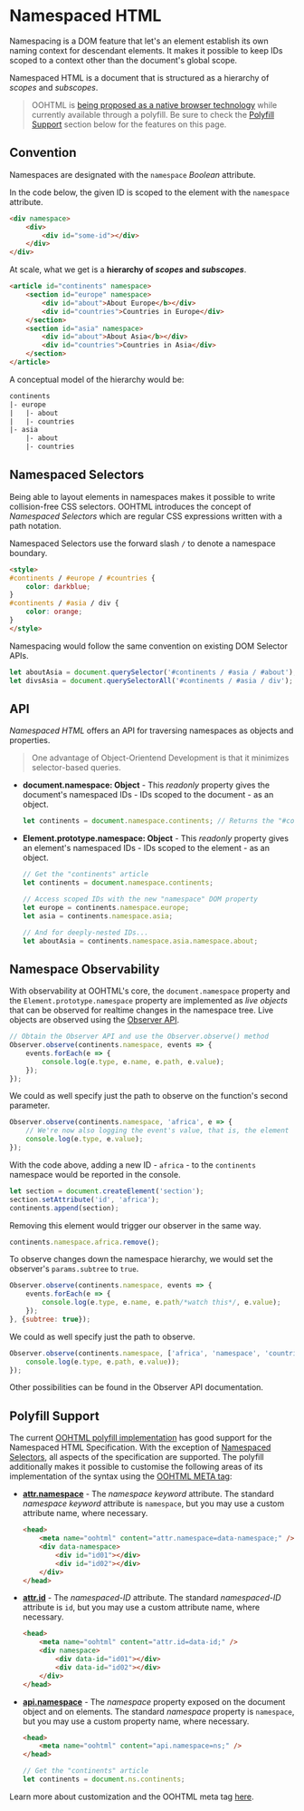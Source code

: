 # Namespaced HTML
Namespacing is a DOM feature that let's an element establish its own naming context for descendant elements. It makes it possible to keep IDs scoped to a context other than the document's global scope.

Namespaced HTML is a document that is structured as a hierarchy of *scopes* and *subscopes*.

> OOHTML is [being proposed as a native browser technology](https://discourse.wicg.io/t/proposal-chtml/4716) while currently available through a polyfill. Be sure to check the [Polyfill Support](#polyfill-support) section below for the features on this page.

## Convention
Namespaces are designated with the `namespace` *Boolean* attribute.

In the code below, the given ID is scoped to the element with the `namespace` attribute.

```html
<div namespace>
    <div>
        <div id="some-id"></div>
    </div>
</div>
```

At scale, what we get is a **hierarchy of *scopes* and *subscopes***.

```html
<article id="continents" namespace>
    <section id="europe" namespace>
        <div id="about">About Europe</b></div>
        <div id="countries">Countries in Europe</div>
    </section>
    <section id="asia" namespace>
        <div id="about">About Asia</b></div>
        <div id="countries">Countries in Asia</div>
    </section>
</article>
```

A conceptual model of the hierarchy would be:

```html
continents
|- europe
|   |- about
|   |- countries
|- asia
    |- about
    |- countries
```

## Namespaced Selectors
Being able to layout elements in namespaces makes it possible to write collision-free CSS selectors. OOHTML introduces the concept of *Namespaced Selectors* which are regular CSS expressions written with a path notation.

Namespaced Selectors use the forward slash `/` to denote a namespace boundary.

```html
<style>
#continents / #europe / #countries {
    color: darkblue;
}
#continents / #asia / div {
    color: orange;
}
</style>
```

Namespacing would follow the same convention on existing DOM Selector APIs.

```js
let aboutAsia = document.querySelector('#continents / #asia / #about');
let divsAsia = document.querySelectorAll('#continents / #asia / div');
```

## API
*Namespaced HTML* offers an API for traversing namespaces as objects and properties.

> One advantage of Object-Orientend Development is that it minimizes selector-based queries.

+ **document.namespace: Object** - This *readonly* property gives the document's namespaced IDs - IDs scoped to the document - as an object.

    ```js
    let continents = document.namespace.continents; // Returns the "#continents" element in the markup above
    ```

+ **Element.prototype.namespace: Object** - This *readonly* property gives an element's namespaced IDs - IDs scoped to the element - as an object.

    ```js
    // Get the "continents" article
    let continents = document.namespace.continents;

    // Access scoped IDs with the new "namespace" DOM property
    let europe = continents.namespace.europe;
    let asia = continents.namespace.asia;

    // And for deeply-nested IDs...
    let aboutAsia = continents.namespace.asia.namespace.about;
    ```

## Namespace Observability
With observability at OOHTML's core, the `document.namespace` property and the `Element.prototype.namespace` property are implemented as *live objects* that can be observed for realtime changes in the namespace tree. Live objects are observed using the [Observer API](../the-observer-api).

```js
// Obtain the Observer API and use the Observer.observe() method
Observer.observe(continents.namespace, events => {
    events.forEach(e => {
        console.log(e.type, e.name, e.path, e.value);
    });
});
```

We could as well specify just the path to observe on the function's second parameter.

```js
Observer.observe(continents.namespace, 'africa', e => {
    // We're now also logging the event's value, that is, the element
    console.log(e.type, e.value);
});
```

With the code above, adding a new ID - `africa` - to the `continents` namespace would be reported in the console.

```js
let section = document.createElement('section');
section.setAttribute('id', 'africa');
continents.append(section);
```

Removing this element would trigger our observer in the same way.

```js
continents.namespace.africa.remove();
```

To observe changes down the namespace hierarchy, we would set the observer's `params.subtree` to `true`.

```js
Observer.observe(continents.namespace, events => {
    events.forEach(e => {
        console.log(e.type, e.name, e.path/*watch this*/, e.value);
    });
}, {subtree: true});
```

We could as well specify just the path to observe.

```js
Observer.observe(continents.namespace, ['africa', 'namespace', 'countries'], e => {
    console.log(e.type, e.path, e.value));
});
```

Other possibilities can be found in the Observer API documentation.

## Polyfill Support
The current [OOHTML polyfill implementation](../polyfill) has good support for the Namespaced HTML Specification. With the exception of [Namespaced Selectors](#namespaced-selectors), all aspects of the specification are supported. The polyfill additionally makes it possible to customise the following areas of its implementation of the syntax using the [OOHTML META tag](../the-oohtml-meta-tag):

+ **[attr.namespace](#convention)** - The *namespace keyword* attribute. The standard *namespace keyword* attribute is `namespace`, but you may use a custom attribute name, where necessary.
        
    ```html
    <head>
        <meta name="oohtml" content="attr.namespace=data-namespace;" />
        <div data-namespace>
            <div id="id01"></div>
            <div id="id02"></div>
        </div>
    </head>
    ```

+ **[attr.id](#convention)** - The *namespaced-ID* attribute. The standard *namespaced-ID* attribute is `id`, but you may use a custom attribute name, where necessary.
        
    ```html
    <head>
        <meta name="oohtml" content="attr.id=data-id;" />
        <div namespace>
            <div data-id="id01"></div>
            <div data-id="id02"></div>
        </div>
    </head>
    ```

+ **[api.namespace](#api)** - The *namespace* property exposed on the document object and on elements. The standard *namespace* property is `namespace`, but you may use a custom property name, where necessary.
        
    ```html
    <head>
        <meta name="oohtml" content="api.namespace=ns;" />
    </head>
    ```
    
    ```js
    // Get the "continents" article
    let continents = document.ns.continents;
    ```

Learn more about customization and the OOHTML meta tag [here](../the-oohtml-meta-tag).